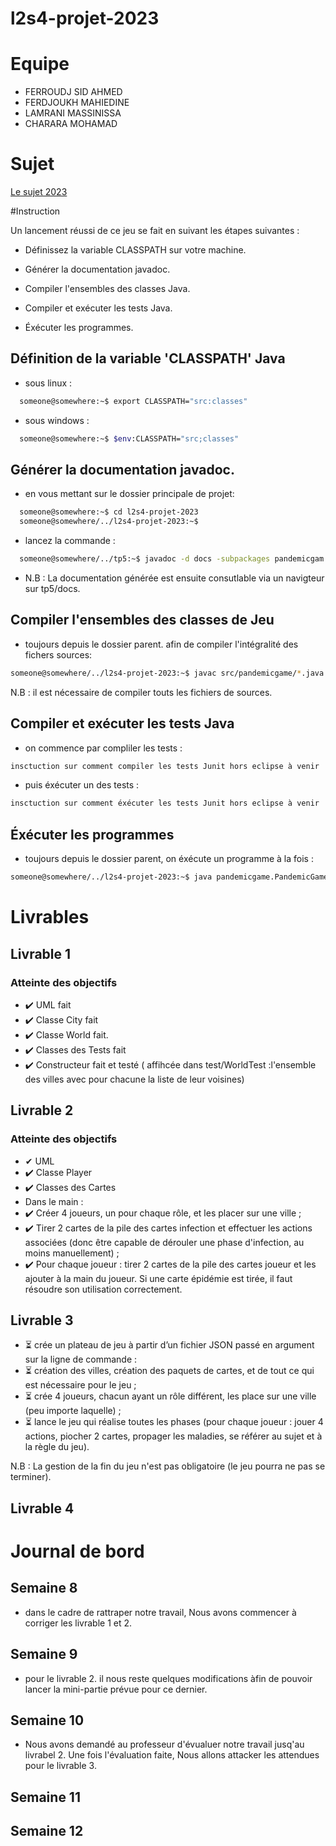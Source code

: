 # l2s4-projet-2023


# Equipe

- FERROUDJ SID AHMED
- FERDJOUKH MAHIEDINE
- LAMRANI MASSINISSA
- CHARARA MOHAMAD

# Sujet

[Le sujet 2023](https://www.fil.univ-lille.fr/~varre/portail/l2s4-projet/sujet2023.pdf)

#Instruction 

Un lancement réussi de ce jeu se fait en suivant les étapes suivantes :

- Définissez la variable CLASSPATH sur votre machine.

- Générer la documentation javadoc.

- Compiler l'ensembles des classes Java.

- Compiler et exécuter les tests Java.

- Éxécuter les programmes.

## Définition de la variable 'CLASSPATH' Java

- sous linux :

```bash
  someone@somewhere:~$ export CLASSPATH="src:classes"
```
- sous windows :

```bash
  someone@somewhere:~$ $env:CLASSPATH="src;classes"

```

## Générer la documentation javadoc.

- en vous mettant sur le dossier principale de projet:

```bash
  someone@somewhere:~$ cd l2s4-projet-2023
  someone@somewhere/../l2s4-projet-2023:~$ 

```
- lancez la commande :

```bash
  someone@somewhere/../tp5:~$ javadoc -d docs -subpackages pandemicgam
```
- N.B : La documentation générée est ensuite consutlable via un navigteur sur tp5/docs.

## Compiler l'ensembles des classes de Jeu

- toujours depuis le dossier parent. afin de compiler l'intégralité des fichers sources:

```bash
someone@somewhere/../l2s4-projet-2023:~$ javac src/pandemicgame/*.java -d classes

```
N.B : il est nécessaire de compiler touts les fichiers de sources.


## Compiler et exécuter les tests Java
- on commence par compliler les tests :

```bash
insctuction sur comment compiler les tests Junit hors eclipse à venir
```
- puis éxécuter un des tests :
```bash
insctuction sur comment éxécuter les tests Junit hors eclipse à venir
```


## Éxécuter les programmes

- toujours depuis le dossier parent, on éxécute un programme à la fois :

```bash
someone@somewhere/../l2s4-projet-2023:~$ java pandemicgame.PandemicGameMain

```


# Livrables

## Livrable 1 

### Atteinte des objectifs
- ✔️  UML fait
- ✔️  Classe City fait 
- ✔️  Classe World fait.
- ✔️  Classes des Tests fait
- ✔️ Constructeur fait et testé ( affihcée dans test/WorldTest :l'ensemble des villes avec pour chacune  la liste de leur voisines)


## Livrable 2

### Atteinte des objectifs
 - ✔ UML 
 - ✔️ Classe Player
 - ✔️ Classes des Cartes
 - Dans le main : 
  - ✔️  Créer 4 joueurs, un pour chaque rôle, et les placer sur une ville ;
  - ✔️  Tirer 2 cartes de la pile des cartes infection et effectuer les actions associées (donc être capable de dérouler une phase d'infection, au moins manuellement) ;
  - ✔️ Pour chaque joueur : tirer 2 cartes de la pile des cartes joueur et les ajouter à la main du joueur. Si une carte épidémie est tirée, il faut résoudre son utilisation correctement.


## Livrable 3

   - ⏳ crée un plateau de jeu à partir d’un fichier JSON passé en argument sur la ligne de commande :
   - ⏳ création des villes, création des paquets de cartes, et de tout ce qui est nécessaire pour le jeu ;
   - ⏳ crée 4 joueurs, chacun ayant un rôle différent, les place sur une ville (peu importe laquelle) ;
   - ⏳ lance le jeu qui réalise toutes les phases (pour chaque joueur : jouer 4 actions, piocher 2 cartes, propager les maladies, se référer au sujet et à la règle du jeu).

N.B : La gestion de la fin du jeu n'est pas obligatoire (le jeu pourra ne pas se terminer).


## Livrable 4



# Journal de bord

## Semaine 8

- dans le cadre de rattraper notre travail, Nous avons commencer à corriger les livrable 1 et 2.

## Semaine 9
- pour le livrable 2. il nous reste quelques modifications àfin de pouvoir lancer la mini-partie prévue pour ce dernier.

## Semaine 10
- Nous avons demandé au professeur d'évualuer notre travail jusq'au livrabel 2. Une fois l'évaluation faite, Nous allons attacker les attendues pour le livrable 3.

## Semaine 11

## Semaine 12
